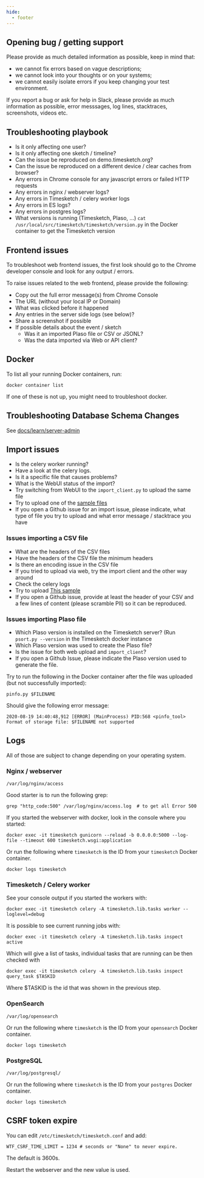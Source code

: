 ```yaml
---
hide:
  - footer
---
```

## Opening bug / getting support

Please provide as much detailed information as possible, keep in mind that:

* we cannot fix errors based on vague descriptions;
* we cannot look into your thoughts or on your systems;
* we cannot easily isolate errors if you keep changing your test environment.

If you report a bug or ask for help in Slack, please provide as much information as possible, error messsages, log lines, stacktraces, screenshots, videos etc.

## Troubleshooting playbook

* Is it only affecting one user?
* Is it only affecting one sketch / timeline?
* Can the issue be reproduced on demo.timesketch.org?
* Can the issue be reproduced on a different device / clear caches from browser?
* Any errors in Chrome console for any javascript errors or failed HTTP requests
* Any errors in nginx / webserver logs?
* Any errors in Timesketch / celery worker logs
* Any errors in ES logs?
* Any errors in postgres logs?
* What versions is running (Timesketch, Plaso, ...) `cat /usr/local/src/timesketch/timesketch/version.py` in the Docker container to get the Timesketch version

## Frontend issues

To troubleshoot web frontend issues, the first look should go to the Chrome developer console and look for any output / errors.

To raise issues related to the web frontend, please provide the following:

* Copy out the full error message(s) from Chrome Console
* The URL (without your local IP or Domain)
* What was clicked before it happened
* Any entries in the server side logs (see below)?
* Share a screenshot if possible
* If possible details about the event / sketch
  * Was it an imported Plaso file or CSV or JSONL?
  * Was the data imported via Web or API client?

## Docker

To list all your running Docker containers, run:

```shell
docker container list
```

If one of these is not up, you might need to troubleshoot docker.

## Troubleshooting Database Schema Changes

See [docs/learn/server-admin](docs/learn/server-admin#troubleshooting-database-schema-changes)

## Import issues

* Is the celery worker running?
* Have a look at the celery logs.
* Is it a specific file that causes problems?
* What is the WebUI status of the import?
* Try switching from WebUI to the `import_client.py` to upload the same file
* Try to upload one of the [sample files](https://github.com/google/timesketch/blob/master/test_tools/test_events/sigma_events.csv)
* If you open a Github issue for an import issue, please indicate, what type of file you try to upload and what error message / stacktrace you have

### Issues importing a CSV file

* What are the headers of the CSV files
* Have the headers of the CSV file the minimum headers
* Is there an encoding issue in the CSV file
* If you tried to upload via web, try the import client and the other way around
* Check the celery logs
* Try to upload [This sample](https://github.com/google/timesketch/blob/master/test_tools/test_events/sigma_events.csv)
* If you open a Github issue, provide at least the header of your CSV and a few lines of content (please scramble PII) so it can be reproduced.

### Issues importing Plaso file

* Which Plaso version is installed on the Timesketch server? (Run `psort.py --version` in the Timesketch docker instance
* Which Plaso version was used to create the Plaso file?
* Is the issue for both web upload and `import_client`?
* If you open a Github Issue, please indicate the Plaso version used to generate the file.

Try to run the following in the Docker container after the file was uploaded (but not successfully imported):

```shell
pinfo.py $FILENAME
```

Should give the following error message:

```shell
2020-08-19 14:40:48,912 [ERROR] (MainProcess) PID:568 <pinfo_tool> Format of storage file: $FILENAME not supported
```

## Logs

All of those are subject to change depending on your operating system.

### Nginx / webserver

```shell
/var/log/nginx/access
```

Good starter is to run the following grep:

```shell
grep "http_code:500" /var/log/nginx/access.log  # to get all Error 500
```

If you started the webserver with docker, look in the console where you started:

```shell
docker exec -it timesketch gunicorn --reload -b 0.0.0.0:5000 --log-file --timeout 600 timesketch.wsgi:application
```

Or run the following where `timesketch` is the ID from your `timesketch` Docker container.

```shell
docker logs timesketch
```

### Timesketch / Celery worker

See your console output if you started the workers with:

```shell
docker exec -it timesketch celery -A timesketch.lib.tasks worker --loglevel=debug
```

It is possible to see current running jobs with:

```shell
docker exec -it timesketch celery -A timesketch.lib.tasks inspect active
```

Which will give a list of tasks, individual tasks that are running can be then checked with

```shell
docker exec -it timesketch celery -A timesketch.lib.tasks inspect query_task $TASKID
```

Where $TASKID is the id that was shown in the previous step.

### OpenSearch

```shell
/var/log/opensearch
```

Or run the following where `timesketch` is the ID from your `opensearch` Docker container.

```shell
docker logs timesketch
```

### PostgreSQL

```shell
/var/log/postgresql/
```

Or run the following where `timesketch` is the ID from your `postgres` Docker container.

```shell
docker logs timesketch
```

## CSRF token expire

You can edit `/etc/timesketch/timesketch.conf` and add:

```
WTF_CSRF_TIME_LIMIT = 1234 # seconds or "None" to never expire.
```

The default is 3600s.

Restart the webserver and the new value is used.

